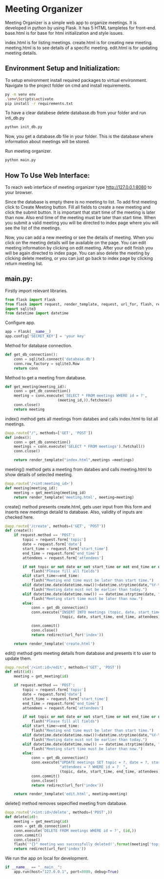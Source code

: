 # Meeting Organizer

Meeting Organizer is a simple web app to organize meetings. It is developed in python by using Flask. It has 5 HTML tampletes for front-end. base.html is for base for html initialization and style issues.

index.html is for listing meetings. create.html is for creating new meeting. meeting.html is to see details of a specific meeting. edit.html is for updating meeting details.

## Environment Setup and Initialization:

To setup environment install required packages to virtual environment. Navigate to the project folder on cmd and install
requirements.

```bash
py -m venv env
.\env\Scripts\activate
pip install -r requirements.txt
```
To have a clear databese delete database.db from your folder and run inti_db.py

```bash
python init_db.py
```
Now, you get a database.db file in your folder. This is the database where information about meetings will be stored. 

Run meeting organizer.

```bash
python main.py
```

## How To Use Web Interface:

To reach web interface of meeting organizer type http://127.0.0.1:8080 to your browser.

Since the database is empty there is no meeting to list. To add first meeting click to Create Meeting button. Fill all
fields to create a new meeting and click the submit button. It is important that start time of the meeting is later than now.
Also end time of the meeting must be later than start time. When you submit a valid meeting you will be directed to index page
where you will see the list of the meetings.

Now, you can add a new meeting or see the details of meeting. When you click on the meeting details will be available on the page.
You can edit meeting information by clicking on edit meeting. After your edit finish you will be again directed to index page.
You can also delete the meeting by clicking delete meeting, or you can just go back to index page by clicking return meeting list.

## main.py:
Firstly import relevant libraries.
```python
from flask import Flask
from flask import request, render_template, request, url_for, flash, redirect
import sqlite3
from datetime import datetime
```
Configure app.
```python
app = Flask(__name__)
app.config['SECRET_KEY'] = 'your key'
```
Method for database connection.
```python
def get_db_connection():
    conn = sqlite3.connect('database.db')
    conn.row_factory = sqlite3.Row
    return conn
```
Method to get a meeting from database.
```python
def get_meeting(meeting_id):
    conn = get_db_connection()
    meeting = conn.execute('SELECT * FROM meetings WHERE id = ?',
                        (meeting_id,)).fetchone()
    conn.close()
    return meeting
```
index() method gets all meetings from databes and calls index.html to list all meetings.
```python
@app.route("/", methods=['GET', 'POST'])
def index():
    conn = get_db_connection()
    meetings = conn.execute('SELECT * FROM meetings').fetchall()
    conn.close()

    return render_template("index.html",meetings =meetings)
```
meeting() method gets a meeting from databes and calls meeting.html to show details of selected meeting.
```python
@app.route('/<int:meeting_id>')
def meeting(meeting_id):
    meeting = get_meeting(meeting_id)
    return render_template('meeting.html', meeting=meeting)
```
create() method presents create.html, gets user input from this form and inserts new meetings detaild to database.
Also, validity of inputs are checked here.
```python
@app.route('/create', methods=('GET', 'POST'))
def create():
    if request.method == 'POST':
        topic = request.form['topic']
        date = request.form['date']
        start_time = request.form['start_time']
        end_time = request.form['end_time']
        attendees = request.form['attendees']

        if not topic or not date or not start_time or not end_time or not attendees :
            flash("Please fill all fields")
        elif start_time>=end_time:
            flash("Meeting end time must be later than start time.")
        elif datetime.date(datetime.now())>datetime.strptime(date,"%Y-%m-%d").date():
            flash("Meeting date must not be earlier than today.")
        elif datetime.date(datetime.now()) == datetime.strptime(date, "%Y-%m-%d").date() and datetime.now().time()>datetime.strptime(start_time,"%H:%M").time():
            flash("Meeting start time must be later than now.")
        else:
            conn = get_db_connection()
            conn.execute("INSERT INTO meetings (topic, date, start_time, end_time, attendees) VALUES (?, ?,?, ?, ?)",
                         (topic, date, start_time, end_time, attendees))

            conn.commit()
            conn.close()
            return redirect(url_for('index'))

    return render_template('create.html')
```
edit() method gets meeting details from database and presents it to user to update them.
```python
@app.route('/<int:id>/edit', methods=('GET', 'POST'))
def edit(id):
    meeting = get_meeting(id)

    if request.method == 'POST':
        topic = request.form['topic']
        date = request.form['date']
        start_time = request.form['start_time']
        end_time = request.form['end_time']
        attendees = request.form['attendees']

        if not topic or not date or not start_time or not end_time or not attendees :
            flash("Please fill all fields")
        elif start_time>=end_time:
            flash("Meeting end time must be later than start time.")
        elif datetime.date(datetime.now())>datetime.strptime(date,"%Y-%m-%d").date():
            flash("Meeting date must not be earlier than today.")
        elif datetime.date(datetime.now()) == datetime.strptime(date, "%Y-%m-%d").date() and datetime.now().time()>datetime.strptime(start_time,"%H:%M").time():
            flash("Meeting start time must be later than now.")
        else:
            conn = get_db_connection()
            conn.execute("UPDATE meetings SET topic = ?, date = ?, start_time = ?, end_time = ?, "
                         "attendees = ? WHERE id = ?  ",
                         (topic, date, start_time, end_time, attendees, id))
            conn.commit()
            conn.close()
            return redirect(url_for('index'))

    return render_template('edit.html', meeting=meeting)
```
delete() method removes sepecified meeting from database.
```python
@app.route('/<int:id>/delete', methods=('POST',))
def delete(id):
    meeting = get_meeting(id)
    conn = get_db_connection()
    conn.execute('DELETE FROM meetings WHERE id = ?', (id,))
    conn.commit()
    conn.close()
    flash('"{}" meeting was successfully deleted!'.format(meeting['topic']))
    return redirect(url_for('index'))
```
We run the app on local for development.
```python
if __name__ == "__main__":
    app.run(host="127.0.0.1", port=8080, debug=True)
```
